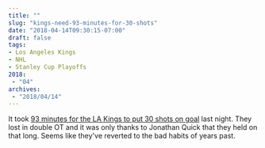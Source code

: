 ```yaml
---
title: ""
slug: "kings-need-93-minutes-for-30-shots"
date: "2018-04-14T09:30:15-07:00"
draft: false
tags:
- Los Angeles Kings
- NHL
- Stanley Cup Playoffs
2018:
 - "04"
archives:
 - "2018/04/14"
---
```


It took [93 minutes for the LA Kings to put 30 shots on goal][url-ref] last night. They lost in double OT and it was only thanks to Jonathan Quick that they held on that long. Seems like they've reverted to the bad habits of years past.

[url-ref]: https://mobile.twitter.com/DimFilipovic/status/985039557023358982
